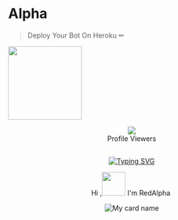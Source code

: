 # Alpha
> Deploy Your Bot On Heroku ✏

<div align="left"><a href="http://heroku.com/deploy?template=https://github.com/MhmdMukarram/Red-Alpha"><img src="https://i.ibb.co/WPRfjrZ/c6eb7d6b6606.png" width="150" ></a></div>
</a></p>
<div align="center"><img src="https://profile-counter.glitch.me/MhmdMukarram/count.svg" /><br>Profile Viewers</div>

 ## <!-- Typing SVG -->
<p align="center">
    <a href="https://git.io/J0hKr">
        <img
        src="https://readme-typing-svg.herokuapp.com?size=30&width=800&lines=RED-ALPHA+BOT+WAS+FORK+FROM+SEW-QUEEN."
            alt="Typing SVG"
        />
    </a>
</p>
<div align="center">
  <p align="center"> 

Hi ,<a href="Hey"><img src="https://raw.githubusercontent.com/TOXIC-DEVIL/TOXIC-DEVIL/TOXIC-DEVIL-OFFICIAL/media/Hi.gif" width="48px"></a> I'm RedAlpha&nbsp;

![My card name](https://cardivo.vercel.app/api?name=Chintu-%20userbot&description=Hi,%20I'm%20a%20moderate%20Developer%20😎&image=https://i.ibb.co/JjmP8K2/LOGO.jpgbackgroundColor=%23ecf0f1&github=Amalser&&pattern=leaf&colorPattern=%25eaeaea)
